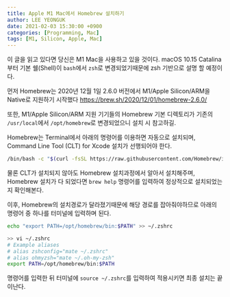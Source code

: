 ```yaml
---
title: Apple M1 Mac에서 Homebrew 설치하기
author: LEE YEONGUK
date: 2021-02-03 15:30:00 +0900
categories: [Programming, Mac]
tags: [M1, Silicon, Apple, Mac]
---
```


이 글을 읽고 있다면 당신은 M1 Mac을 사용하고 있을 것이다.
macOS 10.15 Catalina부터 기본 쉘(Shell)이 `bash`에서 `zsh`로 변경되었기때문에 zsh 기반으로 설명 할 예정이다.

먼저 Homebrew는 2020년 12월 1일 2.6.0 버전에서 M1/Apple Silicon/ARM을 Native로 지원하기 시작했다
<https://brew.sh/2020/12/01/homebrew-2.6.0/>

또한, M1/Apple Silicon/ARM 지원 기기들의 Homebrew 기본 디렉토리가 기존의 `/usr/local`에서 `/opt/homebrew`로 변경되었으니 설치 시 참고하길.

Homebrew는 Terminal에서 아래의 명령어를 이용하면 자동으로 설치되며, Command Line Tool (CLT) for Xcode 설치가 선행되어야 한다.

~~~bash
/bin/bash -c "$(curl -fsSL https://raw.githubusercontent.com/Homebrew/install/HEAD/install.sh)"
~~~

물론 CLT가 설치되지 않아도 Homebrew 설치과정에서 알아서 설치해주며, Homebrew 설치가 다 되었다면 `brew help` 명령어를 입력하여 정상적으로 설치되었는지 확인해본다.

이후, Homebrew의 설치경로가 달라졌기때문에 해당 경로를 잡아줘야하므로 아래의 명령어 중 하나를 터미널에 입력하며 된다.

~~~bash
echo "export PATH=/opt/homebrew/bin:$PATH" >> ~/.zshrc
~~~

~~~bash
>> vi ~/.zshrc
# Example aliases
# alias zshconfig="mate ~/.zshrc"
# alias ohmyzsh="mate ~/.oh-my-zsh"
export PATH=/opt/homebrew/bin:$PATH
~~~

명령어를 입력한 뒤 터미널에 `source ~/.zshrc`를 입력하여 적용시키면 최종 설치는 끝이난다.